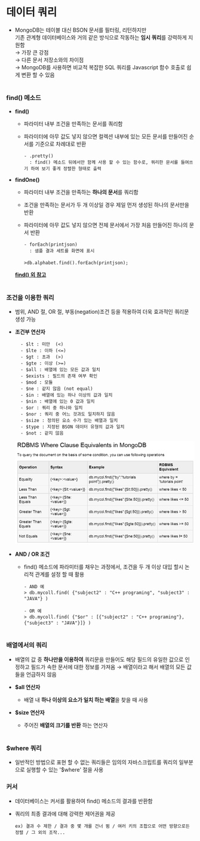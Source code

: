 # 데이터 쿼리
 - MongoDB는 테이블 대신 BSON 문서를 필터링, 리턴하지만    
   기존 관계형 데이터베이스와 거의 같은 방식으로 작동하는 **임시 쿼리**를 강력하게 지원함    
   → 가장 큰 강점    
   → 다른 문서 저장소와의 차이점   
   → MongoDB를 사용하면 비교적 복잡한 SQL 쿼리를 Javascript 함수 호출로 쉽게 변환 할 수 있음   

#
### find() 메소드  
 - **find()** 
   - 파라미터 내부 조건을 만족하는 문서를 쿼리함
   - 파라미터에 아무 값도 넣지 않으면 컬렉션 내부에 있는 모든 문서를 만들어진 순서를 기준으로 차례대로 반환
   
         - .pretty()   
           : find() 메소드 뒤에서만 함께 사용 할 수 있는 함수로, 쿼리한 문서를 들여쓰기 하여 보기 좋게 정렬한 형태로 출력 

 - **findOne()**
   - 파라미터 내부 조건을 만족하는 **하나의 문서**를 쿼리함 
   - 조건을 만족하는 문서가 두 개 이상일 경우 제일 먼저 생성된 하나의 문서만을 반환 
   - 파라미터에 아무 값도 넣지 않으면 전체 문서에서 가장 처음 만들어진 하나의 문서 반환 

         - forEach(printjson)
           : 샘플 결과 세트를 화면에 표시
	
	     >db.alphabet.find().forEach(printjson);
	     
   [**find() 외 참고**](http://www.tutorialspoint.com/mongodb/mongodb_query_document.htm)

#
### 조건을 이용한 쿼리
 - 범위, AND 절, OR 절, 부동(negation)조건 등을 적용하여 더욱 효과적인 쿼리문 생성 가능 
 
 - **조건부 연산자**
 
	     - $lt : 미만  (<)
	     - $lte : 이하 (<=)
	     - $gt : 초과  (>)
	     - $gte : 이상 (>=)
	     - $all : 배열에 있는 모든 값과 일치
	     - $exists : 필드의 존재 여부 확인
	     - $mod : 모듈
	     - $ne : 같지 않음 (not equal)
	     - $in : 배열에 있는 하나 이상의 값과 일치
	     - $nin : 배열에 있는 0 값과 일치
	     - $or : 쿼리 중 하나와 일치
	     - $nor : 쿼리 중 어느 것과도 일치하지 않음
	     - $size : 정의된 요소 수가 있는 배열과 일치
	     - $type : 지정된 BSON 데이터 유형의 값과 일치
	     - $not : 같지 않음
	     
    <img src="/MongoDB/관계연산자.png">

 - **AND / OR 조건**
   - find() 메소드에 파라미터를 채우는 과정에서, 조건을 두 개 이상 대입 할시 논리적 관계를 설정 할 때 활용 
 
         - AND 예
         > db.mycoll.find( {"subject2" : "C++ programing", "subject3" : "JAVA"} )

         - OR 예
         > db.mycoll.find( {"$or" : [{"subject2" : "C++ programing"}, {"subject3" : "JAVA"}]} )

#
### 배열에서의 쿼리
 - 배열의 값 중 **하나만을 이용하여** 쿼리문을 만들어도 해당 필드의 유일한 값으로 인정하고 필드가 속한 문서에 대한 정보를 가져옴 
   → 배열이라고 해서 배열의 모든 값들을 언급하지 않음 

  - **$all 연산자**
    - 배열 내 **하나 이상의 요소가 일치 하는 배열**을 찾을 때 사용

  - **$size 연산자**
     - 주어진 **배열의 크기를 반환** 하는 연산자

#
### $where 쿼리 
  - 일반적인 방법으로 표현 할 수 없는 쿼리들은 임의의 자바스크립트를 쿼리의 일부분으로 실행할 수 있는 '$where' 절을 사용

### 커서
  - 데이터베이스는 커서를 활용하여 find() 메소드의 결과를 반환함  
  - 쿼리의 최종 결과에 대해 강력한 제어권을 제공 
  
        ex) 결과 수 제한 / 결과 중 몇 개를 건너 뜀 / 여러 키의 조합으로 어떤 방향으로든 정렬 / 그 외의 조작...
     
